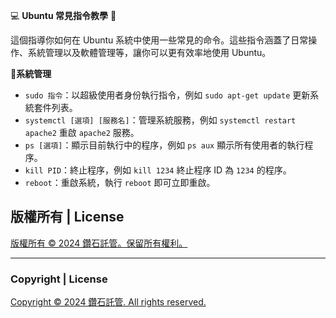 💻 **Ubuntu 常見指令教學** 🚀

這個指導你如何在 Ubuntu 系統中使用一些常見的命令。這些指令涵蓋了日常操作、系統管理以及軟體管理等，讓你可以更有效率地使用 Ubuntu。


📜**系統管理**
- `sudo 指令`：以超級使用者身份執行指令，例如 `sudo apt-get update` 更新系統套件列表。
- `systemctl [選項] [服務名]`：管理系統服務，例如 `systemctl restart apache2` 重啟 `apache2` 服務。
- `ps [選項]`：顯示目前執行中的程序，例如 `ps aux` 顯示所有使用者的執行程序。
- `kill PID`：終止程序，例如 `kill 1234` 終止程序 ID 為 `1234` 的程序。
- `reboot`：重啟系統，執行 `reboot` 即可立即重啟。



## 版權所有 | License

[版權所有 © 2024 鑽石託管。保留所有權利。](https://discord.gg/5Fky5SEfBd)

---

### Copyright | License

[Copyright © 2024 鑽石託管. All rights reserved.](https://discord.gg/5Fky5SEfBd)